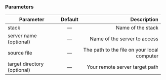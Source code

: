 <!-- usedin: [ _legacy_docker/Toolbelt/upload-v1.md, _maestro/Toolbelt/upload-v1.md, _node/toolbelt/upload-v1.md, _rails/Toolbelt/upload-v1.md] -->


### Parameters

|		Parameter 		   	 |	Default		|   Description    |
|----------------------------|:------------:| ----------------:|
|stack 					  	 |		—		| Name of the stack|
|server name (optional)	  	 | 	—			| Name of the server to access |
|source file	  		  	 | 	—			| The path to the file on your local computer |
|target directory (optional) |		—		| Your remote server target path |
